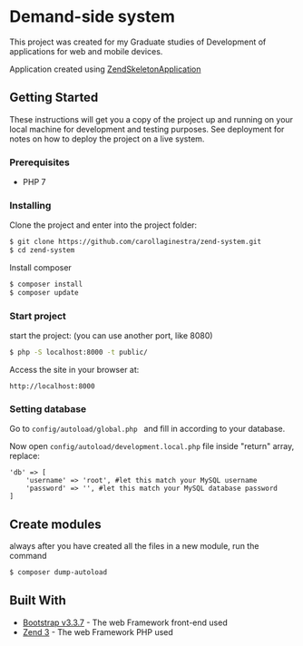 # Demand-side system

This project was created for my Graduate studies of Development of applications for web and mobile devices.

Application created using [ZendSkeletonApplication](https://github.com/zendframework/ZendSkeletonApplication)

## Getting Started

These instructions will get you a copy of the project up and running on your local machine for development and testing purposes. See deployment for notes on how to deploy the project on a live system.

### Prerequisites

* PHP 7

### Installing

Clone the project and enter into the project folder:

```sh
$ git clone https://github.com/carollaginestra/zend-system.git
$ cd zend-system
```

Install composer

```sh
$ composer install
$ composer update
```

### Start project

start the project: (you can use another port, like 8080)

```sh
$ php -S localhost:8000 -t public/
```

Access the site in your browser at:
```
http://localhost:8000
```

### Setting database

Go to ```config/autoload/global.php ``` and fill in according to your database.

Now open ```config/autoload/development.local.php``` file inside "return" array, replace:
```
'db' => [
    'username' => 'root', #let this match your MySQL username
    'password' => '', #let this match your MySQL database password
]
```

## Create modules

always after you have created all the files in a new module, run the command

```sh
$ composer dump-autoload
```

## Built With

* [Bootstrap v3.3.7](https://getbootstrap.com/docs/3.3/) - The web Framework front-end used
* [Zend 3](https://framework.zend.com/) - The web Framework PHP used
